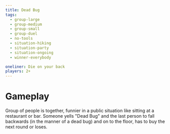 ```yaml
---
title: Dead Bug
tags:
  - group-large
  - group-medium
  - group-small
  - group-duel
  - no-tools
  - situation-hiking
  - situation-party
  - situation-ongoing
  - winner-everybody

oneliner: Die on your back
players: 2+
---
```

# Gameplay

Group of people is together, funnier in a public situation like sitting at a
restaurant or bar. Someone yells "Dead Bug" and the last person to fall
backwards (in the manner of a dead bug) and on to the floor, has to buy the next
round or loses.
